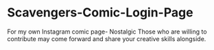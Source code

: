 # Scavengers-Comic-Login-Page
For my own Instagram comic page- Nostalgic
Those who are willing to contribute may come forward and share your creative skills alongside.
